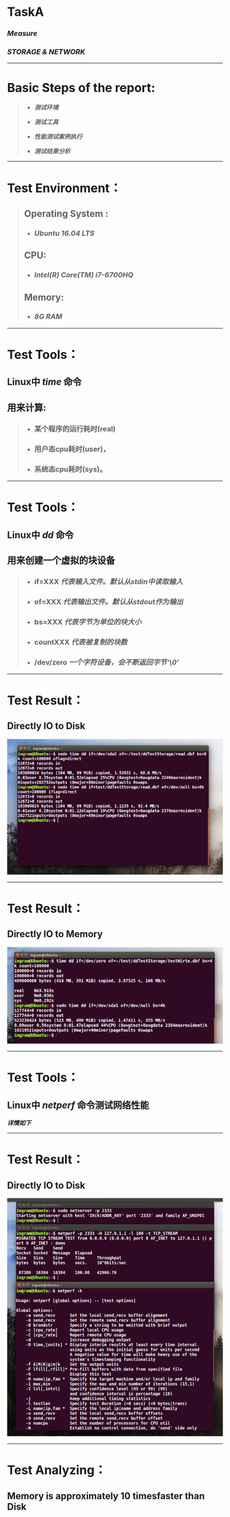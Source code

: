 TaskA
=====

### ***Measure***  
### ***STORAGE & NETWORK***
___

Basic Steps of the report:
==========================
>* ***测试环境***
>
>* ***测试工具***
>
>* ***性能测试案例执行***
>
>* ***测试结果分析***
___

Test Environment：
===========
> ## Operating System : 
> 
> * ### ***Ubuntu 16.04 LTS*** 
> 
> ## CPU:
> 
> * ### ***Intel(R) Core(TM) i7-6700HQ***
> 
> ## Memory:
> 
> * ### ***8G RAM***
___

Test Tools：
===========
## Linux中 ***time*** 命令
## 用来计算:
> * ### 某个程序的运行耗时(real)
> * ### 用户态cpu耗时(user)， 
> * ### 系统态cpu耗时(sys)。
___

Test Tools：
===========
## Linux中 ***dd*** 命令
## 用来创建一个虚拟的块设备 
> * ### if=XXX ***代表输入文件。默认从stdin中读取输入***
> * ### of=XXX ***代表输出文件。默认从stdout作为输出***
> * ### bs=XXX ***代表字节为单位的块大小***
> * ### countXXX ***代表被复制的块数***
> * ### /dev/zero ***一个字符设备，会不断返回字节‘\0’***
___

Test Result：
============
## Directly IO to Disk
![center](taskA_pics/IO_ToDisk.png)
___

Test Result：
============
## Directly IO to Memory
![center](taskA_pics/IO_ToMemory.png)
___

Test Tools：
===========
## Linux中 ***netperf*** 命令测试网络性能
***详情如下***
___

Test Result：
============
## Directly IO to Disk
![60% center](taskA_pics/networkTest.png)
___

Test Analyzing：
===============
## Memory is approximately 10 timesfaster than Disk 
